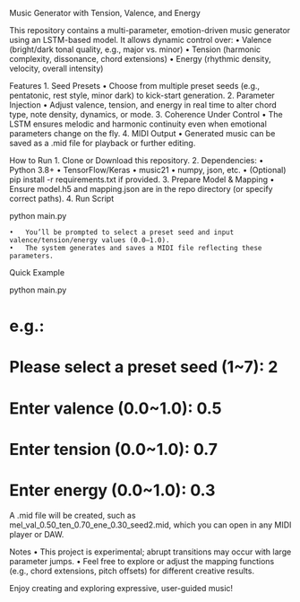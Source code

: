Music Generator with Tension, Valence, and Energy

This repository contains a multi-parameter, emotion-driven music generator using an LSTM-based model. It allows dynamic control over:
	•	Valence (bright/dark tonal quality, e.g., major vs. minor)
	•	Tension (harmonic complexity, dissonance, chord extensions)
	•	Energy (rhythmic density, velocity, overall intensity)

Features
	1.	Seed Presets
	•	Choose from multiple preset seeds (e.g., pentatonic, rest style, minor dark) to kick-start generation.
	2.	Parameter Injection
	•	Adjust valence, tension, and energy in real time to alter chord type, note density, dynamics, or mode.
	3.	Coherence Under Control
	•	The LSTM ensures melodic and harmonic continuity even when emotional parameters change on the fly.
	4.	MIDI Output
	•	Generated music can be saved as a .mid file for playback or further editing.

How to Run
	1.	Clone or Download this repository.
	2.	Dependencies:
	•	Python 3.8+
	•	TensorFlow/Keras
	•	music21
	•	numpy, json, etc.
	•	(Optional) pip install -r requirements.txt if provided.
	3.	Prepare Model & Mapping
	•	Ensure model.h5 and mapping.json are in the repo directory (or specify correct paths).
	4.	Run Script

python main.py

	•	You’ll be prompted to select a preset seed and input valence/tension/energy values (0.0–1.0).
	•	The system generates and saves a MIDI file reflecting these parameters.

Quick Example

python main.py
# e.g.:
#  Please select a preset seed (1~7): 2
#  Enter valence (0.0~1.0): 0.5
#  Enter tension (0.0~1.0): 0.7
#  Enter energy (0.0~1.0): 0.3

A .mid file will be created, such as mel_val_0.50_ten_0.70_ene_0.30_seed2.mid, which you can open in any MIDI player or DAW.

Notes
	•	This project is experimental; abrupt transitions may occur with large parameter jumps.
	•	Feel free to explore or adjust the mapping functions (e.g., chord extensions, pitch offsets) for different creative results.

Enjoy creating and exploring expressive, user-guided music!
